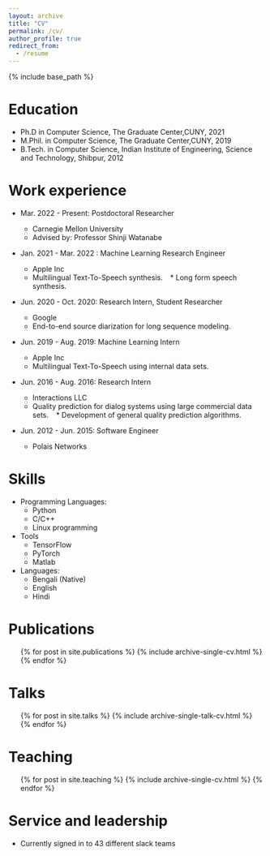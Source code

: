 ```yaml
---
layout: archive
title: "CV"
permalink: /cv/
author_profile: true
redirect_from:
  - /resume
---
```


{% include base_path %}

Education
======
* Ph.D in Computer Science, The Graduate Center,CUNY, 2021
* M.Phil. in Computer Science, The Graduate Center,CUNY, 2019
* B.Tech. in Computer Science, Indian Institute of Engineering, Science and Technology, Shibpur, 2012

Work experience
======
* Mar. 2022 - Present: Postdoctoral Researcher
  * Carnegie Mellon University
  * Advised by: Professor Shinji Watanabe

* Jan. 2021 - Mar. 2022 : Machine Learning Research Engineer
  * Apple Inc
  * Multilingual Text-To-Speech synthesis.
  * Long form speech synthesis.

* Jun. 2020 - Oct. 2020: Research Intern, Student Researcher
  * Google
  * End-to-end source diarization for long sequence modeling.

* Jun. 2019 - Aug. 2019: Machine Learning Intern
  * Apple Inc
  * Multilingual Text-To-Speech using internal data sets.
 
* Jun. 2016 - Aug. 2016: Research Intern
  * Interactions LLC
  * Quality prediction for dialog systems using large commercial data sets.
  * Development of general quality prediction algorithms.
    
* Jun. 2012 - Jun. 2015: Software Engineer
  * Polais Networks 
  
Skills
======
* Programming Languages:
  * Python
  * C/C++
  * Linux programming
* Tools
  * TensorFlow
  * PyTorch
  * Matlab   
* Languages:
  * Bengali (Native)
  * English
  * Hindi


Publications
======
  <ul>{% for post in site.publications %}
    {% include archive-single-cv.html %}
  {% endfor %}</ul>
  
Talks
======
  <ul>{% for post in site.talks %}
    {% include archive-single-talk-cv.html %}
  {% endfor %}</ul>
  
Teaching
======
  <ul>{% for post in site.teaching %}
    {% include archive-single-cv.html %}
  {% endfor %}</ul>
  
Service and leadership
======
* Currently signed in to 43 different slack teams
